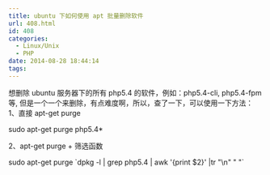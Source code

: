```yaml
---
title: ubuntu 下如何使用 apt 批量删除软件
url: 408.html
id: 408
categories:
  - Linux/Unix
  - PHP
date: 2014-08-28 18:44:14
tags:
---
```


想删除 ubuntu 服务器下的所有 php5.4 的软件，例如：php5.4-cli, php5.4-fpm 等, 但是一个一个来删除，有点难度啊，所以，查了一下，可以使用一下方法： 1、直接 apt-get purge

sudo apt-get purge php5.4*

2、apt-get purge + 筛选函数

sudo apt-get purge \`dpkg -l | grep php5.4 | awk '{print $2}' |tr "\\n" " "\`